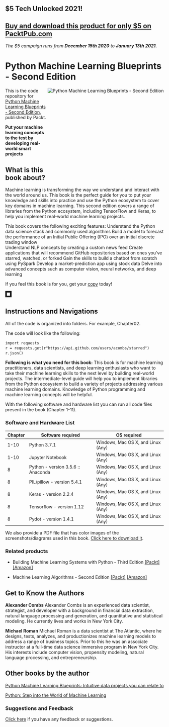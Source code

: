 ## $5 Tech Unlocked 2021!
[Buy and download this product for only $5 on PacktPub.com](https://www.packtpub.com/)
-----
*The $5 campaign         runs from __December 15th 2020__ to __January 13th 2021.__*

# Python Machine Learning Blueprints - Second Edition

<a href="https://www.packtpub.com/big-data-and-business-intelligence/python-machine-learning-blueprints-second-edition?utm_source=github&utm_medium=repository&utm_campaign=9781788994170 "><img src="https://d255esdrn735hr.cloudfront.net/sites/default/files/imagecache/ppv4_main_book_cover/B10153_Newcover.png" alt="Python Machine Learning Blueprints - Second Edition" height="256px" align="right"></a>

This is the code repository for [Python Machine Learning Blueprints - Second Edition](https://www.packtpub.com/big-data-and-business-intelligence/python-machine-learning-blueprints-second-edition?utm_source=github&utm_medium=repository&utm_campaign=9781788994170 ), published by Packt.

**Put your machine learning concepts to the test by developing real-world smart projects**

## What is this book about?
Machine learning is transforming the way we understand and interact with the world around us. This book is the perfect guide for you to put your knowledge and skills into practice and use the Python ecosystem to cover key domains in machine learning. This second edition covers a range of libraries from the Python ecosystem, including TensorFlow and Keras, to help you implement real-world machine learning projects.

This book covers the following exciting features:
Understand the Python data science stack and commonly used algorithms 
Build a model to forecast the performance of an Initial Public Offering (IPO) over an initial discrete trading window  
Understand NLP concepts by creating a custom news feed 
Create applications that will recommend GitHub repositories based on ones you’ve starred, watched, or forked 
Gain the skills to build a chatbot from scratch using PySpark 
Develop a market-prediction app using stock data 
Delve into advanced concepts such as computer vision, neural networks, and deep learning 

If you feel this book is for you, get your [copy](https://www.amazon.com/dp/1788994175) today!

<a href="https://www.packtpub.com/?utm_source=github&utm_medium=banner&utm_campaign=GitHubBanner"><img src="https://raw.githubusercontent.com/PacktPublishing/GitHub/master/GitHub.png" 
alt="https://www.packtpub.com/" border="5" /></a>

## Instructions and Navigations
All of the code is organized into folders. For example, Chapter02.

The code will look like the following:
```
import requests
r = requests.get(r"https://api.github.com/users/acombs/starred")
r.json()
```

**Following is what you need for this book:**
This book is for machine learning practitioners, data scientists, and deep learning enthusiasts who want to take their machine learning skills to the next level by building real-world projects. The intermediate-level guide will help you to implement libraries from the Python ecosystem to build a variety of projects addressing various machine learning domains. Knowledge of Python programming and machine learning concepts will be helpful.

With the following software and hardware list you can run all code files present in the book (Chapter 1-11).
### Software and Hardware List
| Chapter | Software required | OS required |
| -------- | ------------------------------------ | ----------------------------------- |
| 1-10 | Python 3.7.1 | Windows, Mac OS X, and Linux (Any) |
| 1-10 | Jupyter Notebook | Windows, Mac OS X, and Linux (Any) |
| 8 | Python - version 3.5.6 :: Anaconda | Windows, Mac OS X, and Linux (Any) |
| 8 | PIL/pillow - version 5.4.1 | Windows, Mac OS X, and Linux (Any) |
| 8 | Keras - version 2.2.4 | Windows, Mac OS X, and Linux (Any) |
| 8 | Tensorflow - version 1.12 | Windows, Mac OS X, and Linux (Any) |
| 8 | Pydot - version 1.4.1 | Windows, Mac OS X, and Linux (Any) |


We also provide a PDF file that has color images of the screenshots/diagrams used in this book. [Click here to download it](https://www.packtpub.com/sites/default/files/downloads/9781788994170_ColorImages.pdf).

### Related products
* Building Machine Learning Systems with Python - Third Edition [[Packt]](https://www.packtpub.com/big-data-and-business-intelligence/building-machine-learning-systems-python-third-edition?utm_source=github&utm_medium=repository&utm_campaign=9781788623223 ) [[Amazon]](https://www.amazon.com/dp/1788623223)

* Machine Learning Algorithms - Second Edition [[Packt]](https://www.packtpub.com/big-data-and-business-intelligence/machine-learning-algorithms-second-edition?utm_source=github&utm_medium=repository&utm_campaign=) [[Amazon]](https://www.amazon.com/dp/1789347998)


## Get to Know the Authors
**Alexander Combs**
Alexander Combs is an experienced data scientist, strategist, and developer with a background in financial data extraction, natural language processing and generation, and quantitative and statistical modeling. He currently lives and works in New York City.

**Michael Roman**
Michael Roman is a data scientist at The Atlantic, where he designs, tests, analyzes, and productionizes machine learning models to address a range of business topics. Prior to this he was an associate instructor at a full-time data science immersive program in New York City. His interests include computer vision, propensity modeling, natural language processing, and entrepreneurship.


## Other books by the author
[Python Machine Learning Blueprints: Intuitive data projects you can relate to](https://www.packtpub.com/big-data-and-business-intelligence/python-machine-learning-blueprints-intuitive-data-projects-you-ca?utm_source=github&utm_medium=repository&utm_campaign=)

[Python: Step into the World of Machine Learning](https://www.packtpub.com/big-data-and-business-intelligence/python-step-world-machine-learning?utm_source=github&utm_medium=repository&utm_campaign=9781787288577 )


### Suggestions and Feedback
[Click here](https://docs.google.com/forms/d/e/1FAIpQLSdy7dATC6QmEL81FIUuymZ0Wy9vH1jHkvpY57OiMeKGqib_Ow/viewform) if you have any feedback or suggestions.


